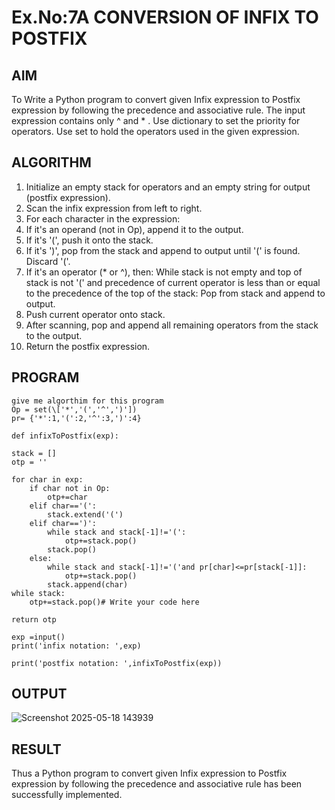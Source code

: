 # Ex.No:7A CONVERSION OF INFIX TO POSTFIX

## AIM  
To Write a Python program to convert given Infix expression to Postfix expression by following the precedence and associative rule. 
The input expression contains only  ^ and * . Use dictionary to set the priority for operators. Use set to hold the operators used in the given expression.


## ALGORITHM

1. Initialize an empty stack for operators and an empty string for output (postfix expression).
2. Scan the infix expression from left to right.
3. For each character in the expression:
4. If it's an operand (not in Op), append it to the output.
5. If it's '(', push it onto the stack.
6. If it's ')', pop from the stack and append to output until '(' is found. Discard '('.
7. If it's an operator (* or ^), then: While stack is not empty and top of stack is not '(' and precedence of current operator is less than or equal to the precedence of the top of the stack: Pop from stack and append to output.
8. Push current operator onto stack.
9. After scanning, pop and append all remaining operators from the stack to the output.
10. Return the postfix expression.


## PROGRAM

```
give me algorthim for this program                                                                                                                 Op = set(\['*','(','^',')'])
pr= {'*':1,'(':2,'^':3,')':4}

def infixToPostfix(exp):

stack = [] 
otp = '' 

for char in exp:
    if char not in Op:
        otp+=char
    elif char=='(':
        stack.extend('(')
    elif char==')':
        while stack and stack[-1]!='(':
            otp+=stack.pop()
        stack.pop()
    else:
        while stack and stack[-1]!='('and pr[char]<=pr[stack[-1]]:
            otp+=stack.pop()
        stack.append(char)
while stack:
    otp+=stack.pop()# Write your code here

return otp

exp =input()
print('infix notation: ',exp)

print('postfix notation: ',infixToPostfix(exp))

```

## OUTPUT
![Screenshot 2025-05-18 143939](https://github.com/user-attachments/assets/cff07070-1ac2-4336-9b0a-3de40151ded2)

## RESULT
Thus  a Python program to convert given Infix expression to Postfix expression by following the precedence and associative rule has been successfully implemented.
